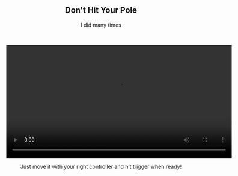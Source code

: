 <br>
<p align="center">
</p>
<h2 align="center" >Don't Hit Your Pole </h3>
<p align="center">I did many times</p>
<br />
<p align="center">
<video controls width="600">
    <source src="https://raw.githubusercontent.com/Kotatsu1/dont-hit-your-pole-VR/refs/heads/main/dont%20hit%20your%20pole.mp4" type="video/mp4">
    Your browser does not support the video tag.
</video>
<p align="center">Just move it with your right controller and hit trigger when ready!</p>
